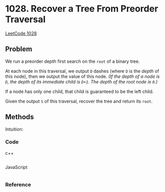 # 1028. Recover a Tree From Preorder Traversal

[LeetCode 1028](https://leetcode.com/problems/recover-a-tree-from-preorder-traversal/)

## Problem

We run a preorder depth first search on the `root` of a binary tree.

At each node in this traversal, we output `D` dashes (where `D` is the *depth* of this node), then we output the value of this node. *(If the depth of a node is `D`, the depth of its immediate child is `D+1`. The depth of the root node is `0`.)*

If a node has only one child, that child is guaranteed to be the left child.

Given the output `S` of this traversal, recover the tree and return its `root`.

## Methods
Intuition: 

### Code

c++

```C++

```

JavaScript

```JavaScript

```



### Reference

